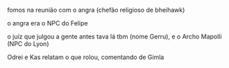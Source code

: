 fomos na reunião com o angra (chefão religioso de bheihawk)

o angra era o NPC do Felipe

o juíz que julgou a gente antes tava lá tbm (nome Gerru), e o Archo Mapolli (NPC do Lyon)

Odrei e Kas relatam o que rolou, comentando de Gimla

